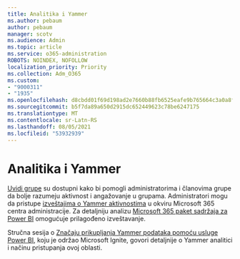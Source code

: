 ```yaml
---
title: Analitika i Yammer
ms.author: pebaum
author: pebaum
manager: scotv
ms.audience: Admin
ms.topic: article
ms.service: o365-administration
ROBOTS: NOINDEX, NOFOLLOW
localization_priority: Priority
ms.collection: Adm_O365
ms.custom:
- "9000311"
- "1935"
ms.openlocfilehash: d8cbdd01f69d198ad2e7660b88fb6525eafe9b765664c3a0a8f958bb713566d1
ms.sourcegitcommit: b5f7da89a650d2915dc652449623c78be6247175
ms.translationtype: MT
ms.contentlocale: sr-Latn-RS
ms.lasthandoff: 08/05/2021
ms.locfileid: "53932939"
---
```

# <a name="analytics-and-yammer"></a>Analitika i Yammer

[Uvidi grupe](https://support.office.com/article/view-group-insights-in-yammer-73f9fa6d-d442-4f25-9194-d5317c9328ab) su dostupni kako bi pomogli administratorima i članovima grupe da bolje razumeju aktivnost i angažovanje u grupama. Administratori mogu da pristupe [izveštajima o Yammer aktivnostima](https://docs.microsoft.com/microsoft-365/admin/activity-reports/yammer-activity-report) u okviru Microsoft 365 centra administracije. Za detaljniju analizu [Microsoft 365 paket sadržaja za Power BI](https://docs.microsoft.com/microsoft-365/admin/usage-analytics/enable-usage-analytics) omogućuje prilagođeno izveštavanje.

Stručna sesija o [Značaju prikupljanja Yammer podataka pomoću usluge Power BI](https://aka.ms/MiningYammerDataIgnite2017), koju je održao Microsoft Ignite, govori detaljnije o Yammer analitici i načinu pristupanja ovoj oblasti.

